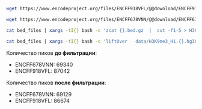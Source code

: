 ```bash
wget https://www.encodeproject.org/files/ENCFF918VFL/@@download/ENCFF918VFL.bed.gz

wget https://www.encodeproject.org/files/ENCFF678VNN/@@download/ENCFF678VNN.bed.gz

cat bed_files | xargs -tI{} bash -c 'zcat {}.bed.gz  |  cut -f1-5 > H3K9me3_H1.{}.hg38.bed'

cat bed_files | xargs -tI{} bash -c 'liftOver   data/H3K9me3_H1.{}.hg38.bed   hg38ToHg19.over.chain.gz   H3K9me3_H1.{}.hg19.bed   H3K9me3_H1.{}.unmapped.bed'
```

Количество пиков **до фильтрации**:

* ENCFF678VNN: 69340
* ENCFF918VFL: 87042

Количество пиков **после фильтрации**:

* ENCFF678VNN: 69129
* ENCFF918VFL: 86674



